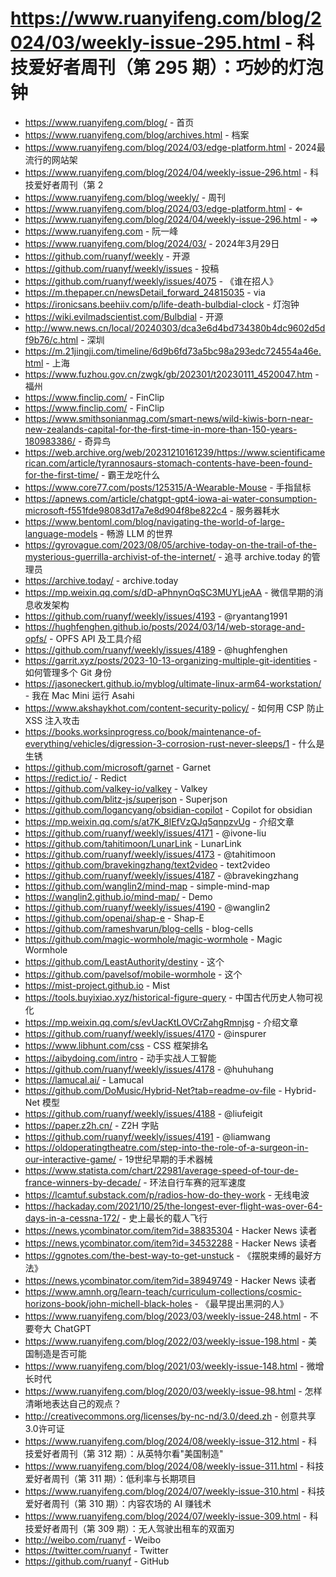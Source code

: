 # https://www.ruanyifeng.com/blog/2024/03/weekly-issue-295.html - 科技爱好者周刊（第 295 期）：巧妙的灯泡钟

- https://www.ruanyifeng.com/blog/ - 首页
- https://www.ruanyifeng.com/blog/archives.html - 档案
- https://www.ruanyifeng.com/blog/2024/03/edge-platform.html - 2024最流行的网站架
- https://www.ruanyifeng.com/blog/2024/04/weekly-issue-296.html - 科技爱好者周刊（第 2
- https://www.ruanyifeng.com/blog/weekly/ - 周刊
- https://www.ruanyifeng.com/blog/2024/03/edge-platform.html - ⇐
- https://www.ruanyifeng.com/blog/2024/04/weekly-issue-296.html - ⇒
- https://www.ruanyifeng.com - 阮一峰
- https://www.ruanyifeng.com/blog/2024/03/ - 2024年3月29日
- https://github.com/ruanyf/weekly - 开源
- https://github.com/ruanyf/weekly/issues - 投稿
- https://github.com/ruanyf/weekly/issues/4075 - 《谁在招人》
- https://m.thepaper.cn/newsDetail_forward_24815035 - via
- https://ironicsans.beehiiv.com/p/life-death-bulbdial-clock - 灯泡钟
- https://wiki.evilmadscientist.com/Bulbdial - 开源
- http://www.news.cn/local/20240303/dca3e6d4bd734380b4dc9602d5df9b76/c.html - 深圳
- https://m.21jingji.com/timeline/6d9b6fd73a5bc98a293edc724554a46e.html - 上海
- https://www.fuzhou.gov.cn/zwgk/gb/202301/t20230111_4520047.htm - 福州
- https://www.finclip.com/ - FinClip
- https://www.finclip.com/ - FinClip
- https://www.smithsonianmag.com/smart-news/wild-kiwis-born-near-new-zealands-capital-for-the-first-time-in-more-than-150-years-180983386/ - 奇异鸟
- https://web.archive.org/web/20231210161239/https://www.scientificamerican.com/article/tyrannosaurs-stomach-contents-have-been-found-for-the-first-time/ - 霸王龙吃什么
- https://www.core77.com/posts/125315/A-Wearable-Mouse - 手指鼠标
- https://apnews.com/article/chatgpt-gpt4-iowa-ai-water-consumption-microsoft-f551fde98083d17a7e8d904f8be822c4 - 服务器耗水
- https://www.bentoml.com/blog/navigating-the-world-of-large-language-models - 畅游 LLM 的世界
- https://gyrovague.com/2023/08/05/archive-today-on-the-trail-of-the-mysterious-guerrilla-archivist-of-the-internet/ - 追寻 archive.today 的管理员
- https://archive.today/ - archive.today
- https://mp.weixin.qq.com/s/dD-aPhnynOqSC3MUYLjeAA - 微信早期的消息收发架构
- https://github.com/ruanyf/weekly/issues/4193 - @ryantang1991
- https://hughfenghen.github.io/posts/2024/03/14/web-storage-and-opfs/ - OPFS API 及工具介绍
- https://github.com/ruanyf/weekly/issues/4189 - @hughfenghen
- https://garrit.xyz/posts/2023-10-13-organizing-multiple-git-identities - 如何管理多个 Git 身份
- https://jasoneckert.github.io/myblog/ultimate-linux-arm64-workstation/ - 我在 Mac Mini 运行 Asahi
- https://www.akshaykhot.com/content-security-policy/ - 如何用 CSP 防止 XSS 注入攻击
- https://books.worksinprogress.co/book/maintenance-of-everything/vehicles/digression-3-corrosion-rust-never-sleeps/1 - 什么是生锈
- https://github.com/microsoft/garnet - Garnet
- https://redict.io/ - Redict
- https://github.com/valkey-io/valkey - Valkey
- https://github.com/blitz-js/superjson - Superjson
- https://github.com/logancyang/obsidian-copilot - Copilot for obsidian
- https://mp.weixin.qq.com/s/at7K_8lEfVzQJq5qnpzvUg - 介绍文章
- https://github.com/ruanyf/weekly/issues/4171 - @ivone-liu
- https://github.com/tahitimoon/LunarLink - LunarLink
- https://github.com/ruanyf/weekly/issues/4173 - @tahitimoon
- https://github.com/bravekingzhang/text2video - text2video
- https://github.com/ruanyf/weekly/issues/4187 - @bravekingzhang
- https://github.com/wanglin2/mind-map - simple-mind-map
- https://wanglin2.github.io/mind-map/ - Demo
- https://github.com/ruanyf/weekly/issues/4190 - @wanglin2
- https://github.com/openai/shap-e - Shap-E
- https://github.com/rameshvarun/blog-cells - blog-cells
- https://github.com/magic-wormhole/magic-wormhole - Magic Wormhole
- https://github.com/LeastAuthority/destiny - 这个
- https://github.com/pavelsof/mobile-wormhole - 这个
- https://mist-project.github.io - Mist
- https://tools.buyixiao.xyz/historical-figure-query - 中国古代历史人物可视化
- https://mp.weixin.qq.com/s/evUacKtLOVCrZahgRmnjsg - 介绍文章
- https://github.com/ruanyf/weekly/issues/4170 - @inspurer
- https://www.libhunt.com/css - CSS 框架排名
- https://aibydoing.com/intro - 动手实战人工智能
- https://github.com/ruanyf/weekly/issues/4178 - @huhuhang
- https://lamucal.ai/ - Lamucal
- https://github.com/DoMusic/Hybrid-Net?tab=readme-ov-file - Hybrid-Net 模型
- https://github.com/ruanyf/weekly/issues/4188 - @liufeigit
- https://paper.z2h.cn/ - Z2H 字贴
- https://github.com/ruanyf/weekly/issues/4191 - @liamwang
- https://oldoperatingtheatre.com/step-into-the-role-of-a-surgeon-in-our-interactive-game/ - 19世纪早期的手术器械
- https://www.statista.com/chart/22981/average-speed-of-tour-de-france-winners-by-decade/ - 环法自行车赛的冠军速度
- https://lcamtuf.substack.com/p/radios-how-do-they-work - 无线电波
- https://hackaday.com/2021/10/25/the-longest-ever-flight-was-over-64-days-in-a-cessna-172/ - 史上最长的载人飞行
- https://news.ycombinator.com/item?id=38835304 - Hacker News 读者
- https://news.ycombinator.com/item?id=34532288 - Hacker News 读者
- https://ggnotes.com/the-best-way-to-get-unstuck - 《摆脱束缚的最好方法》
- https://news.ycombinator.com/item?id=38949749 - Hacker News 读者
- https://www.amnh.org/learn-teach/curriculum-collections/cosmic-horizons-book/john-michell-black-holes - 《最早提出黑洞的人》
- https://www.ruanyifeng.com/blog/2023/03/weekly-issue-248.html - 不要夸大 ChatGPT
- https://www.ruanyifeng.com/blog/2022/03/weekly-issue-198.html - 美国制造是否可能
- https://www.ruanyifeng.com/blog/2021/03/weekly-issue-148.html - 微增长时代
- https://www.ruanyifeng.com/blog/2020/03/weekly-issue-98.html - 怎样清晰地表达自己的观点？
- http://creativecommons.org/licenses/by-nc-nd/3.0/deed.zh - 创意共享3.0许可证
- https://www.ruanyifeng.com/blog/2024/08/weekly-issue-312.html - 科技爱好者周刊（第 312 期）：从英特尔看"美国制造"
- https://www.ruanyifeng.com/blog/2024/08/weekly-issue-311.html - 科技爱好者周刊（第 311 期）：低利率与长期项目
- https://www.ruanyifeng.com/blog/2024/07/weekly-issue-310.html - 科技爱好者周刊（第 310 期）：内容农场的 AI 赚钱术
- https://www.ruanyifeng.com/blog/2024/07/weekly-issue-309.html - 科技爱好者周刊（第 309 期）：无人驾驶出租车的双面刃
- http://weibo.com/ruanyf - Weibo
- https://twitter.com/ruanyf - Twitter
- https://github.com/ruanyf - GitHub